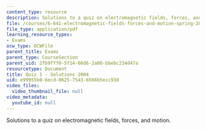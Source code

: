 ```yaml
---
content_type: resource
description: Solutions to a quiz on electromagnetic fields, forces, and motion.
file: /courses/6-641-electromagnetic-fields-forces-and-motion-spring-2005/e99955b06ecd062575436566b5ecc93d_04_q01_sol.pdf
file_type: application/pdf
learning_resource_types:
- Exams
ocw_type: OCWFile
parent_title: Exams
parent_type: CourseSection
parent_uid: 2fb9fff0-5f14-66d6-2a06-bbebc234d47a
resourcetype: Document
title: Quiz 1 - Solutions 2004
uid: e99955b0-6ecd-0625-7543-6566b5ecc93d
video_files:
  video_thumbnail_file: null
video_metadata:
  youtube_id: null
---
```

Solutions to a quiz on electromagnetic fields, forces, and motion.

